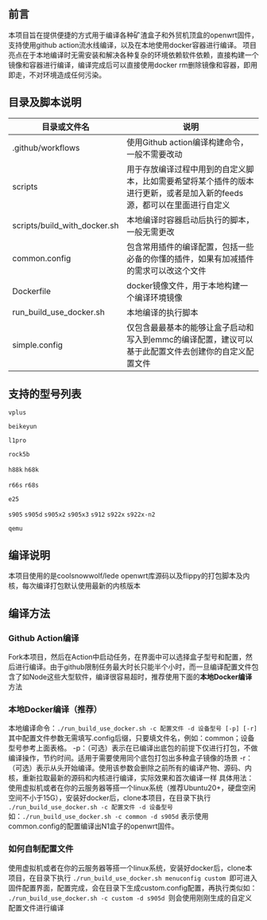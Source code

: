 ## 前言
本项目旨在提供便捷的方式用于编译各种矿渣盒子和外贸机顶盒的openwrt固件，支持使用github action流水线编译，以及在本地使用docker容器进行编译。
项目亮点在于本地编译时无需安装和解决各种复杂的环境依赖软件依赖，直接构建一个镜像和容器进行编译，编译完成后可以直接使用docker rm删除镜像和容器，即用即走，不对环境造成任何污染。

## 目录及脚本说明

| 目录或文件名             | 说明                  |
|------------------------|----------------------|
|.github/workflows|使用Github action编译构建命令，一般不需要改动
|scripts|用于存放编译过程中用到的自定义脚本，比如需要希望将某个插件的版本进行更新，或者是加入新的feeds源，都可以在里面进行自定义
|scripts/build_with_docker.sh|本地编译时容器启动后执行的脚本，一般无需更改
|common.config|包含常用插件的编译配置，包括一些必备的你懂的插件，如果有加减插件的需求可以改这个文件
|Dockerfile|docker镜像文件，用于本地构建一个编译环境镜像
|run_build_use_docker.sh|本地编译的执行脚本
|simple.config|仅包含最最基本的能够让盒子启动和写入到emmc的编译配置，建议可以基于此配置文件去创建你的自定义配置文件

## 支持的型号列表
`vplus`

`beikeyun`

`l1pro`

`rock5b`

`h88k` `h68k`

`r66s` `r68s`

`e25`

`s905` `s905d` `s905x2` `s905x3` `s912` `s922x` `s922x-n2`

`qemu`

## 编译说明
本项目使用的是coolsnowwolf/lede openwrt库源码以及flippy的打包脚本及内核，每次编译打包默认使用最新的内核版本

## 编译方法
### Github Action编译
Fork本项目，然后在Action中启动任务，在界面中可以选择盒子型号和配置，然后进行编译。由于github限制任务最大时长只能半个小时，而一旦编译配置文件包含了如Node这些大型软件，编译很容易超时，推荐使用下面的**本地Docker编译**方法

### 本地Docker编译（推荐）
本地编译命令：`./run_build_use_docker.sh -c 配置文件 -d 设备型号 [-p] [-r]`
其中配置文件参数无需填写.config后缀，只要填文件名，例如：common；设备型号参考上面表格。
-p：（可选）表示在已编译出底包的前提下仅进行打包，不做编译操作，节约时间。适用于需要使用同个底包打包出多种盒子镜像的场景
-r：（可选）表示从头开始编译。使用该参数会删除之前所有的编译产物、源码、内核，重新拉取最新的源码和内核进行编译，实际效果和首次编译一样
具体用法：使用虚拟机或者在你的云服务器等搭一个linux系统（推荐Ubuntu20+，硬盘空闲空间不小于15G），安装好docker后，clone本项目，在目录下执行
`./run_build_use_docker.sh -c 配置文件 -d 设备型号`
如：`./run_build_use_docker.sh -c common -d s905d`
表示使用common.config的配置编译出N1盒子的openwrt固件。
### 如何自制配置文件
使用虚拟机或者在你的云服务器等搭一个linux系统，安装好docker后，clone本项目，在目录下执行
`./run_build_use_docker.sh menuconfig custom
`即可进入固件配置界面，配置完成，会在目录下生成custom.config配置，再执行类似如：
`./run_build_use_docker.sh -c custom -d s905d
`则会使用刚刚生成的自定义配置文件进行编译
